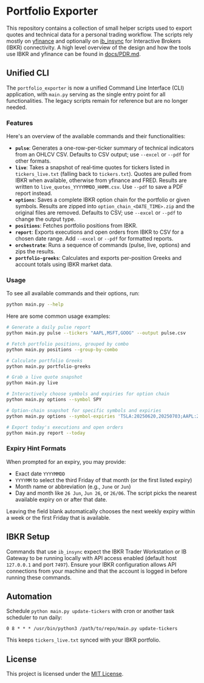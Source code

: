 # Portfolio Exporter

This repository contains a collection of small helper scripts used to export quotes
and technical data for a personal trading workflow. The scripts rely mostly on
[yfinance](https://github.com/ranaroussi/yfinance) and optionally on
[ib_insync](https://github.com/erdewit/ib_insync) for Interactive Brokers (IBKR)
connectivity. A high level overview of the design and how the tools use IBKR and
yfinance can be found in [docs/PDR.md](docs/PDR.md).

## Unified CLI

The `portfolio_exporter` is now a unified Command Line Interface (CLI) application, with `main.py` serving as the single entry point for all functionalities. The legacy scripts remain for reference but are no longer needed.

### Features

Here's an overview of the available commands and their functionalities:

*   **`pulse`**: Generates a one-row-per-ticker summary of technical indicators from an OHLCV CSV. Defaults to CSV output; use `--excel` or `--pdf` for other formats.
*   **`live`**: Takes a snapshot of real‑time quotes for tickers listed in `tickers_live.txt` (falling back to `tickers.txt`). Quotes are pulled from IBKR when available, otherwise from yfinance and FRED. Results are written to `live_quotes_YYYYMMDD_HHMM.csv`. Use `--pdf` to save a PDF report instead.
*   **`options`**: Saves a complete IBKR option chain for the portfolio or given symbols. Results are zipped into `option_chain_<DATE_TIME>.zip` and the original files are removed. Defaults to CSV; use `--excel` or `--pdf` to change the output type.
*   **`positions`**: Fetches portfolio positions from IBKR.
*   **`report`**: Exports executions and open orders from IBKR to CSV for a chosen date range. Add `--excel` or `--pdf` for formatted reports.
*   **`orchestrate`**: Runs a sequence of commands (pulse, live, options) and zips the results.
*   **`portfolio-greeks`**: Calculates and exports per-position Greeks and account totals using IBKR market data.


### Usage

To see all available commands and their options, run:

```bash
python main.py --help
```

Here are some common usage examples:

```bash
# Generate a daily pulse report
python main.py pulse --tickers "AAPL,MSFT,GOOG" --output pulse.csv

# Fetch portfolio positions, grouped by combo
python main.py positions --group-by-combo

# Calculate portfolio Greeks
python main.py portfolio-greeks

# Grab a live quote snapshot
python main.py live

# Interactively choose symbols and expiries for option chain
python main.py options --symbol SPY

# Option-chain snapshot for specific symbols and expiries
python main.py options --symbol-expiries 'TSLA:20250620,20250703;AAPL:20250620'

# Export today's executions and open orders
python main.py report --today
```

### Expiry Hint Formats

When prompted for an expiry, you may provide:

*   Exact date `YYYYMMDD`
*   `YYYYMM` to select the third Friday of that month (or the first listed expiry)
*   Month name or abbreviation (e.g., `June` or `Jun`)
*   Day and month like `26 Jun`, `Jun 26`, or `26/06`. The script picks the nearest available expiry on or after that date.

Leaving the field blank automatically chooses the next weekly expiry within a week or the first Friday that is available.

## IBKR Setup

Commands that use `ib_insync` expect the IBKR Trader Workstation or IB Gateway to be running locally with API access enabled (default host `127.0.0.1` and port `7497`). Ensure your IBKR configuration allows API connections from your machine and that the account is logged in before running these commands.

## Automation

Schedule `python main.py update-tickers` with cron or another task scheduler to run daily:

```cron
0 8 * * * /usr/bin/python3 /path/to/repo/main.py update-tickers
```

This keeps `tickers_live.txt` synced with your IBKR portfolio.

## License

This project is licensed under the [MIT License](LICENSE).
